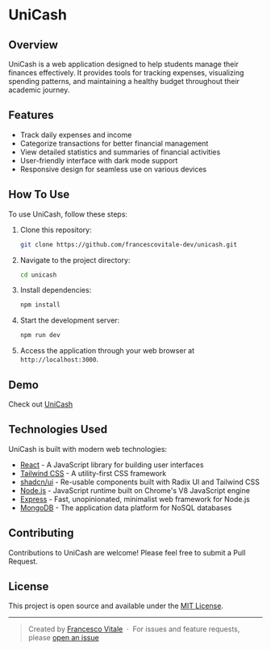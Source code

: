 # UniCash

## Overview

UniCash is a web application designed to help students manage their finances effectively. It provides tools for tracking expenses, visualizing spending patterns, and maintaining a healthy budget throughout their academic journey.

## Features

- Track daily expenses and income
- Categorize transactions for better financial management
- View detailed statistics and summaries of financial activities
- User-friendly interface with dark mode support
- Responsive design for seamless use on various devices

## How To Use

To use UniCash, follow these steps:

1. Clone this repository:

    ```bash
    git clone https://github.com/francescovitale-dev/unicash.git
    ```

2. Navigate to the project directory:

    ```bash
    cd unicash
    ```

3. Install dependencies:

    ```bash
    npm install
    ```

4. Start the development server:

    ```bash
    npm run dev
    ```

5. Access the application through your web browser at `http://localhost:3000`.

## Demo

Check out [UniCash](https://unicash.netlify.app/)

## Technologies Used

UniCash is built with modern web technologies:

- [React](https://reactjs.org/) - A JavaScript library for building user interfaces
- [Tailwind CSS](https://tailwindcss.com/) - A utility-first CSS framework
- [shadcn/ui](https://ui.shadcn.com/) - Re-usable components built with Radix UI and Tailwind CSS
- [Node.js](https://nodejs.org/) - JavaScript runtime built on Chrome's V8 JavaScript engine
- [Express](https://expressjs.com/) - Fast, unopinionated, minimalist web framework for Node.js
- [MongoDB](https://www.mongodb.com/) - The application data platform for NoSQL databases

## Contributing

Contributions to UniCash are welcome! Please feel free to submit a Pull Request.

## License

This project is open source and available under the [MIT License](LICENSE).

---

> Created by [Francesco Vitale](https://www.vitalefrancesco.com) &nbsp;&middot;&nbsp;
> For issues and feature requests, please [open an issue](https://github.com/francescovitale-dev/unicash/issues)